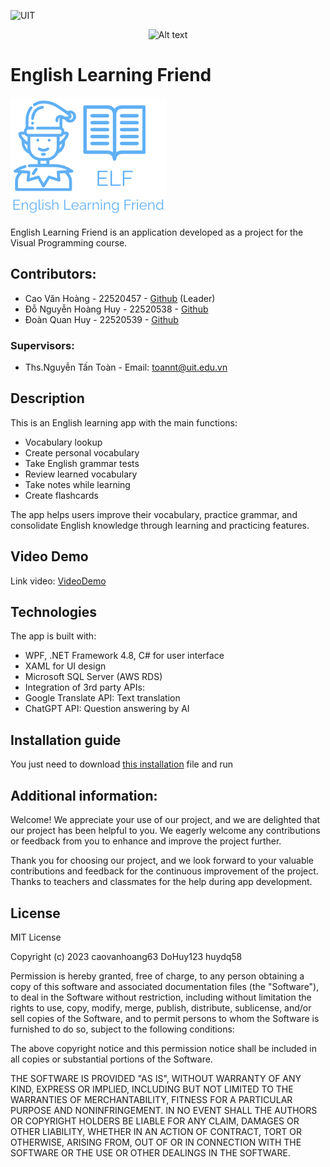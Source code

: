 ![UIT](https://img.shields.io/badge/from-UIT%20VNUHCM-blue?style=for-the-badge&link=https%3A%2F%2Fwww.uit.edu.vn%2F)

<p align="center">
  <img src="https://www.uit.edu.vn/sites/vi/files/banner_uit.png" alt="Alt text">
</p>

# English Learning Friend

<img src="https://github.com/caovanhoang63/IT008-AppHocAV/blob/master/IT008-AppHocAV/IT008-AppHocAV/Assets/Image/Logo.png" width="250"  />

English Learning Friend is an application developed as a project for the Visual Programming course.

## Contributors:

- Cao Văn Hoàng - 22520457 - [Github](https://github.com/caovanhoang63) (Leader)
- Đỗ Nguyễn Hoàng Huy - 22520538 - [Github](https://github.com/dohuy0708)
- Đoàn Quan Huy - 22520539 - [Github](https://github.com/huydq58)

### Supervisors:

- Ths.Nguyễn Tấn Toàn - Email: toannt@uit.edu.vn

## Description

This is an English learning app with the main functions:

- Vocabulary lookup
- Create personal vocabulary
- Take English grammar tests
- Review learned vocabulary
- Take notes while learning
- Create flashcards

The app helps users improve their vocabulary, practice grammar, and consolidate English knowledge through learning and practicing features.

## Video Demo

Link video: [VideoDemo](https://www.youtube.com/watch?v=hfTWXas9_mo)

## Technologies

The app is built with:

- WPF, .NET Framework 4.8, C# for user interface
- XAML for UI design
- Microsoft SQL Server (AWS RDS)
- Integration of 3rd party APIs:
- Google Translate API: Text translation
- ChatGPT API: Question answering by AI

## Installation guide

You just need to download [this installation](https://drive.google.com/drive/folders/1j8pwX1biSJScjHhnUngA9qiA8RYSUWgI?usp=drive_link) file and run

## Additional information:

Welcome! We appreciate your use of our project, and we are delighted that our project has been helpful to you. We eagerly welcome any contributions or feedback from you to enhance and improve the project further.

Thank you for choosing our project, and we look forward to your valuable contributions and feedback for the continuous improvement of the project.
Thanks to teachers and classmates for the help during app development.

## License

MIT License

Copyright (c) 2023 caovanhoang63 DoHuy123 huydq58

Permission is hereby granted, free of charge, to any person obtaining a copy
of this software and associated documentation files (the "Software"), to deal
in the Software without restriction, including without limitation the rights
to use, copy, modify, merge, publish, distribute, sublicense, and/or sell
copies of the Software, and to permit persons to whom the Software is
furnished to do so, subject to the following conditions:

The above copyright notice and this permission notice shall be included in all
copies or substantial portions of the Software.

THE SOFTWARE IS PROVIDED "AS IS", WITHOUT WARRANTY OF ANY KIND, EXPRESS OR
IMPLIED, INCLUDING BUT NOT LIMITED TO THE WARRANTIES OF MERCHANTABILITY,
FITNESS FOR A PARTICULAR PURPOSE AND NONINFRINGEMENT. IN NO EVENT SHALL THE
AUTHORS OR COPYRIGHT HOLDERS BE LIABLE FOR ANY CLAIM, DAMAGES OR OTHER
LIABILITY, WHETHER IN AN ACTION OF CONTRACT, TORT OR OTHERWISE, ARISING FROM,
OUT OF OR IN CONNECTION WITH THE SOFTWARE OR THE USE OR OTHER DEALINGS IN THE
SOFTWARE.

